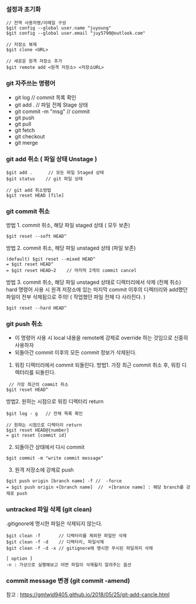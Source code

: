 ### 설정과 초기화
```
// 전역 사용자명/이메일 구성
$git config --global user.name "juyoung"
$git config --global user.email "juy5790@outlook.com"

// 저장소 복제
$git clone <URL>

// 새로운 원격 저장소 추가
$git remote add <원격 저장소> <저장소URL>
```

### git 자주쓰는 명령어
* git log                       // commit 목록 확인
* git add .                    // 파일 전체 Stage 상태
* git commit -m "msg"  // commit
* git push
* git pull
* git fetch
* git checkout <branch>
* git merge


### git add 취소 ( 파일 상태 Unstage )
```
$git add .      // 모든 파일 Staged 상태
$git status    // git 파일 상태

// git add 취소방법
$git reset HEAD [file]     
```

### git commit 취소
방법 1.  commit 취소, 해당 파일 staged 상태 ( 모두 보존)    
```
$git reset --soft HEAD^
```
방법 2.  commit 취소, 해당 파일 unstaged 상태 (파일 보존)   
```   
(default) $git reset --mixed HEAD^  
= $git reset HEAD^
= $git reset HEAD~2    // 마지막 2개의 commit cancel
```   
방법 3. commit 취소, 해당 파일 unstaged 상태로 디렉터리에서 삭제 (전체 취소)   
hard 명령어 사용 시 원격 저장소에 있는 마지막 commit 이후의 디렉터리와 add했던 파일이 전부 삭제됨으로 주의! ( 작업했던 파일 전체 다 사라진다. )   
```
$git reset --hard HEAD^
```

### git push 취소
* 이 명령어 사용 시 local 내용을 remote에 강제로 override 하는 것임으로 신중히 사용하자
* 되돌아간 commit 이후의 모든 commit 정보가 삭제된다.
1. 워킹 디렉터리에서 commit 되돌린다.
방법1. 가장 최근 commit 취소 후, 워킹 디렉터리를 되돌린다.    
```
 // 가장 최근의 commit 취소
$git reset HEAD^
```
방법2. 원하는 시점으로 워킹 디렉터리 return
```
$git log - g   // 전체 목록 확인

// 원하는 시점으로 디렉터리 return
$git reset HEAD@{number}
= git reset [commit id]
```
2. 되돌아간 상태에서 다시 commit
```
$git commit -m "write commit message"
```
3. 원격 저장소에 강제로 push
```
$git push origin [branch name] -f //  -force
= $git push origin +[branch name]  //  +[brance name] : 해당 branch를 강제로 push
```

### untracked 파일 삭제 (git clean)
.gitignore에 명시한 파일은 삭제되지 않는다.
```
$git clean -f       // 디렉터리를 제외한 파일만 삭제
$git clean -f -d    // 디렉터리, 파일삭제
$git clean -f -d -x // gitignore에 명시한 무시된 파일까지 삭제

[ option ]
-n : 가상으로 실행해보고 어떤 파일이 삭제될지 알려주는 옵션
```

### commit message 변경 (git commit -amend)

참고 : https://gmlwjd9405.github.io/2018/05/25/git-add-cancle.html



